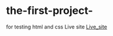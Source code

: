 # the-first-project-
for testing html and css 
Live site [Live_site](https://oussamaachiche.github.io/the-first-project-/)
